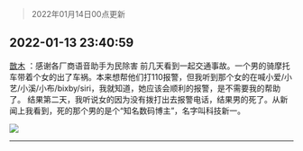 > 2022年01月14日00点更新
<link rel="stylesheet" href="https://cdn.jsdelivr.net/gh/taotie6/sampleJSON@main/css/photo_show.css">
<meta name="referrer" content="no-referrer" />


 ## 2022-01-13 23:40:59 

 [㪚木](https://www.coolapk.com/feed/32803661?shareKey=NzM3NzBjNGI0MmM5NjFlMDRjNzc~) ：感谢各厂商语音助手为民除害
前几天看到一起交通事故。一个男的骑摩托车带着个女的出了车祸。本来想帮他们打110报警，但我听到那个女的在喊小爱/小艺/小溪/小布/bixby/siri，我就知道，她应该会顺利的报警，是不需要我的帮助了。
结果第二天，我听说女的因为没有拨打出去报警电话<!--break-->，结果男的死了。从新闻上我看到，死的那个男的是个“知名数码博主”，名字叫科技新一。 

<div class="album">
<img class="img-item" src="http://image.coolapk.com/feed/2019/0507/23/1081091_4586_1095@230x167.gif" />
</div>

 ------- 

